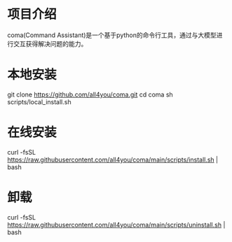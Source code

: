 # 项目介绍
coma(Command Assistant)是一个基于python的命令行工具，通过与大模型进行交互获得解决问题的能力。

# 本地安装
git clone  https://github.com/all4you/coma.git
cd coma
sh scripts/local_install.sh

# 在线安装
curl -fsSL https://raw.githubusercontent.com/all4you/coma/main/scripts/install.sh | bash

# 卸载
curl -fsSL https://raw.githubusercontent.com/all4you/coma/main/scripts/uninstall.sh | bash